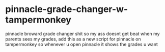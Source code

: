 # pinnacle-grade-changer-w-tampermonkey
pinnacle broward grade changer shit so my ass doesnt get beat when my parents sees my grades, add this as a new script for pinnacle on tampermonkey so whenever u open pinnacle it shows the grades u want
